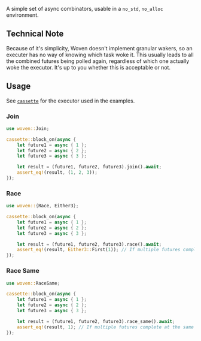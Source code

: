 A simple set of async combinators, usable in a `no_std`, `no_alloc` environment.

## Technical Note

Because of it's simplicity, Woven doesn't implement granular wakers, so an executer has no way of knowing which task woke it. This usually leads to all the combined futures being polled again, regardless of which one actually woke the executor. It's up to you whether this is acceptable or not.

## Usage

See [`cassette`](https://docs.rs/cassette/latest/cassette/) for the executor used in the examples.

### Join

```rust
use woven::Join;

cassette::block_on(async {
    let future1 = async { 1 };
    let future2 = async { 2 };
    let future3 = async { 3 };

    let result = (future1, future2, future3).join().await;
    assert_eq!(result, (1, 2, 3));
});
```

### Race

```rust
use woven::{Race, Either3};

cassette::block_on(async {
    let future1 = async { 1 };
    let future2 = async { 2 };
    let future3 = async { 3 };

    let result = (future1, future2, future3).race().await;
    assert_eq!(result, Either3::First(1)); // If multiple futures complete at the same time, the first one is returned.
});
```

### Race Same

```rust
use woven::RaceSame;

cassette::block_on(async {
    let future1 = async { 1 };
    let future2 = async { 2 };
    let future3 = async { 3 };

    let result = (future1, future2, future3).race_same().await;
    assert_eq!(result, 1); // If multiple futures complete at the same time, the first one is returned.
});
```
